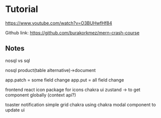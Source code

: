 # Tutorial
https://www.youtube.com/watch?v=O3BUHwfHf84

Github link: https://github.com/burakorkmez/mern-crash-course

## Notes

nosql vs sql

nosql
product(table alternative)->document

app.patch = some field change
app.put = all field change

frontend
react icon package for icons
chakra ui
zustand -> to get component globally (context api?)


toaster notification
simple grid chakra
using chakra modal component to update ui
